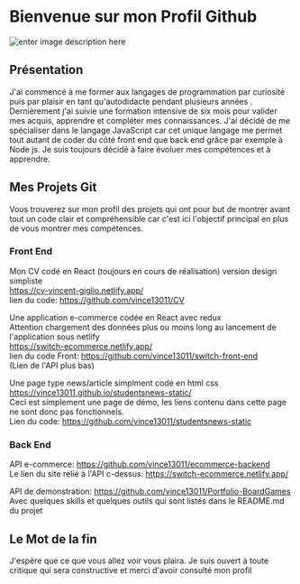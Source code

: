 # Bienvenue sur mon Profil Github


![enter image description here](https://i.pinimg.com/originals/c4/01/23/c40123ced12dfc19cf94108d0e5008a2.gif)
## Présentation
 J'ai commencé à me former aux langages de programmation  par curiosité puis par plaisir en tant qu'autodidacte pendant plusieurs  années .  Dernièrement j'ai suivie une formation intensive de six mois pour valider mes acquis, apprendre et compléter mes connaissances.  J'ai décidé de me spécialiser dans le langage JavaScript car cet unique langage me permet tout autant de coder du côté front end que back end grâce par exemple à Node js. Je suis toujours décidé à faire évoluer mes compétences et à apprendre.

## Mes Projets Git

Vous trouverez sur mon profil des projets qui ont pour but de montrer avant tout un code clair et compréhensible car c'est ici l'objectif principal en plus de vous montrer mes compétences.

### Front End  

Mon CV codé en React (toujours en cours de réalisation)
version design simpliste  
https://cv-vincent-giglio.netlify.app/  
lien du code: https://github.com/vince13011/CV

Une application  e-commerce codée en React avec redux  
Attention chargement des données plus ou moins long au lancement de l'application sous netlify  
https://switch-ecommerce.netlify.app/  
lien du code Front: https://github.com/vince13011/switch-front-end  
(Lien de l'API plus bas)


Une page type news/article simplment codé en html css  
https://vince13011.github.io/studentsnews-static/  
Ceci est simplement une page de démo, les liens contenu dans cette page ne sont donc pas fonctionnels.  
Lien du code: https://github.com/vince13011/studentsnews-static
  
 ### Back End  
 
API e-commerce: https://github.com/vince13011/ecommerce-backend  
Le lien du site relié à l'API c-dessus:
https://switch-ecommerce.netlify.app/

API de demonstration: https://github.com/vince13011/Portfolio-BoardGames  
Avec quelques skills et quelques outils qui sont listés dans le README.md du projet



## Le Mot de la fin

J'espère que ce que vous allez voir vous plaira. Je suis ouvert à toute critique qui sera constructive et merci d'avoir consulté mon profil

